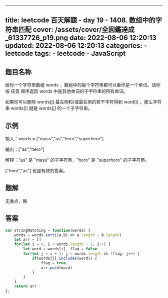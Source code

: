 ---
title: leetcode 百天解题 - day 19 - 1408. 数组中的字符串匹配
cover: /assets/cover/全図鑑達成_61337726_p19.png
date: 2022-08-06 12:20:13
updated: 2022-08-06 12:20:13
categories:
    - leetcode
tags:
    - leetcode
    - JavaScript
------
## 题目名称

给你一个字符串数组 words ，数组中的每个字符串都可以看作是一个单词。请你按 任意 顺序返回 words 中是其他单词的子字符串的所有单词。

如果你可以删除 words[j] 最左侧和/或最右侧的若干字符得到 word[i] ，那么字符串 words[i] 就是 words[j] 的一个子字符串。


## 示例

输入：words = ["mass","as","hero","superhero"]

输出：["as","hero"]

解释："as" 是 "mass" 的子字符串，"hero" 是 "superhero" 的子字符串。

["hero","as"] 也是有效的答案。

## 题解

无难点，略

## 答案

~~~js
var stringMatching = function(words) {
    words = words.sort((a,b) => a.length - b.length)
    let arr = []
    for(let i = 0; i < words.length - 1; i++) {
        let word = words[i], flag = false
        for(let j = i + 1; j < words.length && !flag; j++) {
            if(words[j].includes(word)) {
                flag = true;
                arr.push(word)
            }
        }
    }
    return arr
};
~~~
